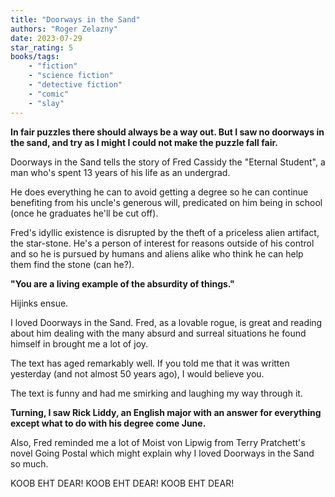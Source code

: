 ```yaml
---
title: "Doorways in the Sand"
authors: "Roger Zelazny"
date: 2023-07-29
star_rating: 5
books/tags:
    - "fiction"
    - "science fiction"
    - "detective fiction"
    - "comic"
    - "slay"
---
```

**In fair puzzles there should always be a way out. But I saw no doorways in the sand, and try as I might I could not make the puzzle fall fair.**

Doorways in the Sand tells the story of Fred Cassidy the "Eternal Student", a man who's spent 13 years of his life as an undergrad.

He does everything he can to avoid getting a degree so he can continue benefiting from his uncle's generous will, predicated on him being in school (once he graduates he'll be cut off).

Fred's idyllic existence is disrupted by the theft of a priceless alien artifact, the star-stone. He's a person of interest for reasons outside of his control and so he is pursued by humans and aliens alike who think he can help them find the stone (can he?).

**"You are a living example of the absurdity of things."**

Hijinks ensue.

<!--more-->

I loved Doorways in the Sand. Fred, as a lovable rogue, is great and reading about him dealing with the many absurd and surreal situations he found himself in brought me a lot of joy.

The text has aged remarkably well. If you told me that it was written yesterday (and not almost 50 years ago), I would believe you.

The text is funny and had me smirking and laughing my way through it.

**Turning, I saw Rick Liddy, an English major with an answer for everything except what to do with his degree come June.**

Also, Fred reminded me a lot of Moist von Lipwig from Terry Pratchett's novel Going Postal which might explain why I loved Doorways in the Sand so much.

KOOB EHT DEAR!
KOOB EHT DEAR!
KOOB EHT DEAR!
